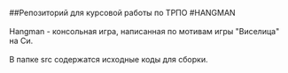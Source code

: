 ##Репозиторий для курсовой работы по ТРПО
#HANGMAN
<br></br>
Hangman - консольная игра, написанная по мотивам игры "Виселица" на Си.
<br></br>
В папке src содержатся исходные коды для сборки.
